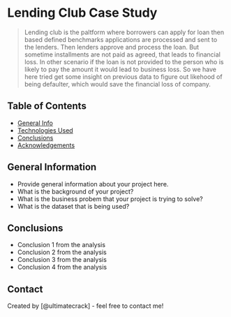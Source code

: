 # Lending Club Case Study
> Lending club is the paltform where borrowers can apply for loan then based defined benchmarks applications are processed and sent to the lenders. Then lenders approve and process the loan. But sometime installments are not paid as agreed, that leads to financial loss. In other scenario if the loan is not provided to the person who is likely to pay the amount it would lead to business loss.
So we have here tried get some insight on previous data to figure out likehood of being defaulter, which would save the financial loss of company. 


## Table of Contents
* [General Info](#general-information)
* [Technologies Used](Python)
* [Conclusions](#conclusions)
* [Acknowledgements](#acknowledgements)

<!-- You can include any other section that is pertinent to your problem -->

## General Information
- Provide general information about your project here.
- What is the background of your project?
- What is the business probem that your project is trying to solve?
- What is the dataset that is being used?


## Conclusions
- Conclusion 1 from the analysis
- Conclusion 2 from the analysis
- Conclusion 3 from the analysis
- Conclusion 4 from the analysis


## Contact
Created by [@ultimatecrack] - feel free to contact me!


<!-- Optional -->
<!-- ## License -->
<!-- This project is open source and available under the [... License](). -->

<!-- You don't have to include all sections - just the one's relevant to your project -->